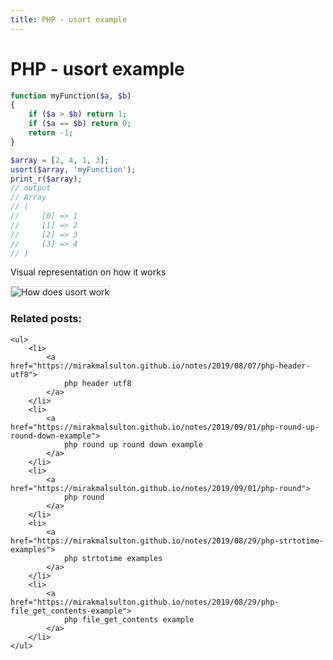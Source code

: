 ```yaml
---
title: PHP - usort example
---
```


<h1 class="header">PHP - usort example</h1>


```php
function myFunction($a, $b)
{
    if ($a > $b) return 1;
    if ($a == $b) return 0;
    return -1;
}

$array = [2, 4, 1, 3];
usort($array, 'myFunction');
print_r($array);
// output
// Array
// (
//     [0] => 1
//     [1] => 2
//     [2] => 3
//     [3] => 4
// )
```

Visual representation on how it works
<div>
    <img src="{{ site.baseurl }}/images/php_usort.gif" style="border: 1px solid #ddd" alt="How does usort work">
</div>


<div class="related_posts_block">
    <h3>Related posts:</h3>

    <ul>
        <li>
            <a href="https://mirakmalsulton.github.io/notes/2019/08/07/php-header-utf8">
                php header utf8
            </a>
        </li>
        <li>
            <a href="https://mirakmalsulton.github.io/notes/2019/09/01/php-round-up-round-down-example">
                php round up round down example
            </a>
        </li>
        <li>
            <a href="https://mirakmalsulton.github.io/notes/2019/09/01/php-round">
                php round
            </a>
        </li>
		<li>
            <a href="https://mirakmalsulton.github.io/notes/2019/08/29/php-strtotime-examples">
                php strtotime examples
            </a>
        </li>
		<li>
            <a href="https://mirakmalsulton.github.io/notes/2019/08/29/php-file_get_contents-example">
                php file_get_contents example
            </a>
        </li>
    </ul>
</div>